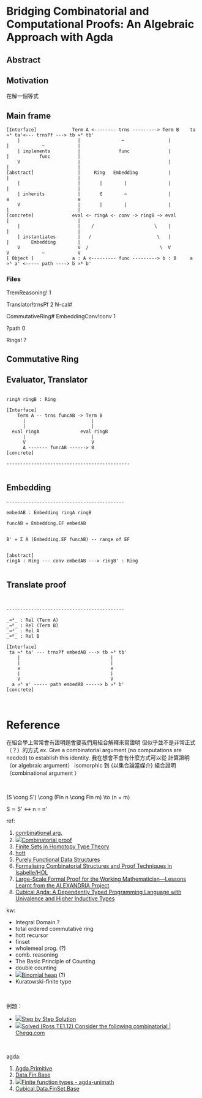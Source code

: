 # Bridging Combinatorial and Computational Proofs: An Algebraic Approach with Agda

## Abstract


## Motivation

在解一個等式

## Main frame

```n
[Interface]             Term A <-------- trns ---------> Term B    ta ≈ᴬ ta'<--- trnsPf ---> tb ≈ᴮ tb'
    |                     |               ~                |          |            ~            |
    | implements          |              func              |          |           func          |
    V                     |                                |          |                         |
[abstract]                |     Ring   Embedding           |          |                         |
    |                     |       |        |               |          |                         |
    | inherits            |       ∈        ~               |          ≡                         ≡
    V                     |       |        |               |          |                         |
[concrete]              eval <~ ringA <- conv -> ringB ~> eval        |                         |
    |                     |    /                      \    |          |                         |
    | instantiates        |   /                        \   |          |        Embedding        |
    V                     V  /                          \  V          V            ~            V
[ Object ]              a : A <--------- func ---------> b : B     a ≃ᴬ a' <----- path ----> b ≃ᴮ b'

```

### Files

TremReasoning! 1

Translator!trnsPf 2
N-cal#

CommutativeRing#
EmbeddingConv!conv 1

?path 0

Rings! 7

## Commutative Ring

## Evaluator, Translator

```block

ringA ringB : Ring

[Interface]
    Term A -- trns funcAB -> Term B
      |                        |
      |                        |
  eval ringA               eval ringB
      |                        |
      V                        V
      A ------- funcAB ------> B
[concrete]

---------------------------------------------


```

## Embedding

```block
-------------------------------------------

embedAB : Embedding ringA ringB

funcAB = Embedding.EF embedAB


B' = Σ A (Embedding.EF funcAB) -- range of EF


[abstract]   
ringA : Ring --- conv embedAB ---> ringB' : Ring


```

## Translate proof

```block


-------------------------------------------

_≈ᴬ_ : Rel (Term A)
_≈ᴮ_ : Rel (Term B)
_≃ᴬ_ : Rel A
_≃ᴮ_ : Rel B

[Interface]
 ta ≈ᴬ ta' --- trnsPf embedAB ---> tb ≈ᴮ tb'
    |                                 | 
    |                                 |
    ≡                                 ≡
    |                                 |
    V                                 V
  a ≃ᴬ a' ----- path embedAB -----> b ≃ᴮ b'
[concrete]



```

# Reference


在組合學上常常會有證明題會要我們用組合解釋來寫證明
但似乎並不是非常正式（？）的方式
ex. Give a combinatorial argument (no computations are needed) to establish this identity.
我在想會不會有什麼方式可以從
計算證明（or algebraic argument）
isomorphic 到 {以集合論當媒介}
組合證明（combinational argument ）

‌

(S \\cong S') \\cong (Fin n \\cong Fin m) \\to (n = m)


S ≃ S' ↔ n = n'


ref:

1. [combinational arg.](https://www.google.com/url?sa=t&source=web&rct=j&opi=89978449&url=https://www.math.uvic.ca/faculty/gmacgill/guide/combargs.pdf&ved=2ahUKEwj4yZXLv72HAxU1j68BHVHkAfoQFnoECBQQBg&usg=AOvVaw3yRF1bK4iaNaju-5tZXOop "‌")
2. [](https://en.m.wikipedia.org/wiki/Combinatorial_proof)[![](https://en.wikipedia.org/static/favicon/wikipedia.ico)Combinatorial proof](https://en.m.wikipedia.org/wiki/Combinatorial_proof)
3. [Finite Sets in Homotopy Type Theory](https://cs.ru.nl/~nweide/FiniteSetsInHoTT.pdf "‌")
4. [hott](https://hott.github.io/book/hott-online-15-ge428abf.pdf "‌")
5. [Purely Functional Data Structures](https://www.cs.cmu.edu/~rwh/students/okasaki.pdf "‌")
6. [Formalising Combinatorial Structures and Proof Techniques in Isabelle/HOL](https://api.repository.cam.ac.uk/server/api/core/bitstreams/906a938b-8e26-4d8d-964e-ab77ef4f931b/content#page=61.15 "‌")
7. [Large-Scale Formal Proof for the Working Mathematician—Lessons Learnt from the ALEXANDRIA Project](https://link.springer.com/chapter/10.1007/978-3-031-42753-4_1 "‌")
8. [Cubical Agda: A Dependently Typed Programming Language with Univalence and Higher Inductive Types](https://staff.math.su.se/anders.mortberg/papers/cubicalagda2.pdf "‌")

kw:

* Integral Domain ?
* total ordered commutative ring
* hott recursor
* finset
* wholemeal prog. (?)
* comb. reasoning
* The Basic Principle of Counting
* double counting
* [](https://en.wikipedia.org/wiki/Binomial_heap)[![](https://en.wikipedia.org/static/favicon/wikipedia.ico)Binomial heap](https://en.wikipedia.org/wiki/Binomial_heap)
  (?)
* Kuratowski-finite type

‌

例題：

* [](https://www.vaia.com/en-us/textbooks/math/a-first-course-in-probability-9th/combinatorial-analysis/q-111-the-following-identity-is-known-as-fermats-combinatori/)[![](https://website-cdn.studysmarter.de/sites/21/2024/07/StudySmarter-bg-icon.svg)Step by Step Solution](https://www.vaia.com/en-us/textbooks/math/a-first-course-in-probability-9th/combinatorial-analysis/q-111-the-following-identity-is-known-as-fermats-combinatori/)
* [](https://www.chegg.com/homework-help/questions-and-answers/ross-te112-consider-following-combinatorial-identity-sum-k-1-n-k-left-begin-array-l-n-k-en-q101208070)[![](https://cdn.web.chegg.com/static/favicon.ico)Solved (Ross TE1.12) Consider the following combinatorial | Chegg.com](https://www.chegg.com/homework-help/questions-and-answers/ross-te112-consider-following-combinatorial-identity-sum-k-1-n-k-left-begin-array-l-n-k-en-q101208070)

‌

agda:

1. [](https://agda.github.io/agda-stdlib/v1.7.2/Agda.Primitive.html#804)[Agda.Primitive](https://agda.github.io/agda-stdlib/v1.7.2/Agda.Primitive.html#804)
2. [](https://agda.github.io/agda-stdlib/master/Data.Fin.Base.html)[Data.Fin.Base](https://agda.github.io/agda-stdlib/master/Data.Fin.Base.html)
3. [](https://unimath.github.io/agda-unimath/univalent-combinatorics.function-types.html)[![](https://unimath.github.io/agda-unimath/website/images/favicon.svg)Finite function types - agda-unimath](https://unimath.github.io/agda-unimath/univalent-combinatorics.function-types.html)
4. [](https://agda.github.io/cubical/Cubical.Data.FinSet.Base.html)[Cubical.Data.FinSet.Base](https://agda.github.io/cubical/Cubical.Data.FinSet.Base.html)
